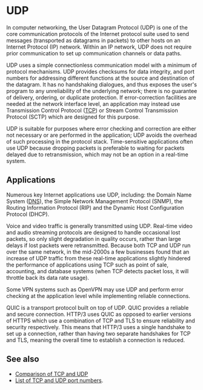 # UDP

In computer networking, the User Datagram Protocol (UDP) is one of the core communication protocols of the Internet protocol suite used to send messages (transported as datagrams in packets) to other hosts on an Internet Protocol (IP) network. Within an IP network, UDP does not require prior communication to set up communication channels or data paths.

UDP uses a simple connectionless communication model with a minimum of protocol mechanisms. UDP provides checksums for data integrity, and port numbers for addressing different functions at the source and destination of the datagram. It has no handshaking dialogues, and thus exposes the user's program to any unreliability of the underlying network; there is no guarantee of delivery, ordering, or duplicate protection. If error-correction facilities are needed at the network interface level, an application may instead use Transmission Control Protocol ([TCP](tcp.md)) or Stream Control Transmission Protocol (SCTP) which are designed for this purpose.

UDP is suitable for purposes where error checking and correction are either not necessary or are performed in the application; UDP avoids the overhead of such processing in the protocol stack. Time-sensitive applications often use UDP because dropping packets is preferable to waiting for packets delayed due to retransmission, which may not be an option in a real-time system.

## Applications

Numerous key Internet applications use UDP, including: the Domain Name System ([DNS](dns.md)), the Simple Network Management Protocol (SNMP), the Routing Information Protocol (RIP) and the Dynamic Host Configuration Protocol (DHCP).

Voice and video traffic is generally transmitted using UDP. Real-time video and audio streaming protocols are designed to handle occasional lost packets, so only slight degradation in quality occurs, rather than large delays if lost packets were retransmitted. Because both TCP and UDP run over the same network, in the mid-2000s a few businesses found that an increase of UDP traffic from these real-time applications slightly hindered the performance of applications using TCP such as point of sale, accounting, and database systems (when TCP detects packet loss, it will throttle back its data rate usage).

Some VPN systems such as OpenVPN may use UDP and perform error checking at the application level while implementing reliable connections.

QUIC is a transport protocol built on top of UDP. QUIC provides a reliable and secure connection. HTTP/3 uses QUIC as opposed to earlier versions of HTTPS which use a combination of TCP and TLS to ensure reliability and security respectively. This means that HTTP/3 uses a single handshake to set up a connection, rather than having two separate handshakes for TCP and TLS, meaning the overall time to establish a connection is reduced.

## See also

- [Comparison of TCP and UDP](tcp-vs-udp.md)
- [List of TCP and UDP port numbers](https://en.wikipedia.org/wiki/List_of_TCP_and_UDP_port_numbers).

